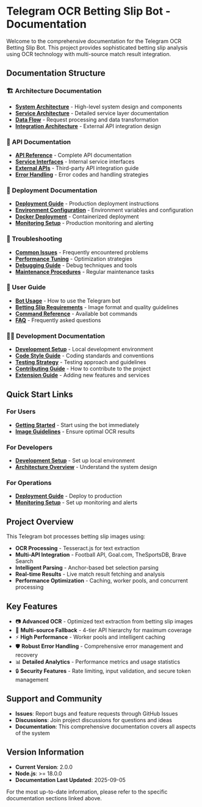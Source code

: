 # Telegram OCR Betting Slip Bot - Documentation

Welcome to the comprehensive documentation for the Telegram OCR Betting Slip Bot. This project provides sophisticated betting slip analysis using OCR technology with multi-source match result integration.

## Documentation Structure

### 🏗️ Architecture Documentation
- **[System Architecture](./architecture/system-overview.md)** - High-level system design and components
- **[Service Architecture](./architecture/service-architecture.md)** - Detailed service layer documentation
- **[Data Flow](./architecture/data-flow.md)** - Request processing and data transformation
- **[Integration Architecture](./architecture/integration-architecture.md)** - External API integration design

### 🔌 API Documentation
- **[API Reference](./api/api-reference.md)** - Complete API documentation
- **[Service Interfaces](./api/service-interfaces.md)** - Internal service interfaces
- **[External APIs](./api/external-apis.md)** - Third-party API integration guide
- **[Error Handling](./api/error-handling.md)** - Error codes and handling strategies

### 🚀 Deployment Documentation
- **[Deployment Guide](./deployment/deployment-guide.md)** - Production deployment instructions
- **[Environment Configuration](./deployment/environment-setup.md)** - Environment variables and configuration
- **[Docker Deployment](./deployment/docker-deployment.md)** - Containerized deployment
- **[Monitoring Setup](./deployment/monitoring.md)** - Production monitoring and alerting

### 🔧 Troubleshooting
- **[Common Issues](./troubleshooting/common-issues.md)** - Frequently encountered problems
- **[Performance Tuning](./troubleshooting/performance-tuning.md)** - Optimization strategies
- **[Debugging Guide](./troubleshooting/debugging-guide.md)** - Debug techniques and tools
- **[Maintenance Procedures](./troubleshooting/maintenance.md)** - Regular maintenance tasks

### 📱 User Guide
- **[Bot Usage](./user-guide/bot-usage.md)** - How to use the Telegram bot
- **[Betting Slip Requirements](./user-guide/betting-slip-requirements.md)** - Image format and quality guidelines
- **[Command Reference](./user-guide/command-reference.md)** - Available bot commands
- **[FAQ](./user-guide/faq.md)** - Frequently asked questions

### 👨‍💻 Development Documentation
- **[Development Setup](./development/development-setup.md)** - Local development environment
- **[Code Style Guide](./development/code-style-guide.md)** - Coding standards and conventions
- **[Testing Strategy](./development/testing-strategy.md)** - Testing approach and guidelines
- **[Contributing Guide](./development/contributing.md)** - How to contribute to the project
- **[Extension Guide](./development/extension-guide.md)** - Adding new features and services

## Quick Start Links

### For Users
- **[Getting Started](./user-guide/bot-usage.md#getting-started)** - Start using the bot immediately
- **[Image Guidelines](./user-guide/betting-slip-requirements.md)** - Ensure optimal OCR results

### For Developers
- **[Development Setup](./development/development-setup.md)** - Set up local environment
- **[Architecture Overview](./architecture/system-overview.md)** - Understand the system design

### For Operations
- **[Deployment Guide](./deployment/deployment-guide.md)** - Deploy to production
- **[Monitoring Setup](./deployment/monitoring.md)** - Set up monitoring and alerts

## Project Overview

This Telegram bot processes betting slip images using:

- **OCR Processing** - Tesseract.js for text extraction
- **Multi-API Integration** - Football API, Goal.com, TheSportsDB, Brave Search
- **Intelligent Parsing** - Anchor-based bet selection parsing
- **Real-time Results** - Live match result fetching and analysis
- **Performance Optimization** - Caching, worker pools, and concurrent processing

## Key Features

- 📷 **Advanced OCR** - Optimized text extraction from betting slip images
- 🔄 **Multi-source Fallback** - 4-tier API hierarchy for maximum coverage
- ⚡ **High Performance** - Worker pools and intelligent caching
- 🛡️ **Robust Error Handling** - Comprehensive error management and recovery
- 📊 **Detailed Analytics** - Performance metrics and usage statistics
- 🔒 **Security Features** - Rate limiting, input validation, and secure token management

## Support and Community

- **Issues**: Report bugs and feature requests through GitHub Issues
- **Discussions**: Join project discussions for questions and ideas
- **Documentation**: This comprehensive documentation covers all aspects of the system

## Version Information

- **Current Version**: 2.0.0
- **Node.js**: >= 18.0.0
- **Documentation Last Updated**: 2025-09-05

For the most up-to-date information, please refer to the specific documentation sections linked above.